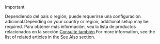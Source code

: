 > [!IMPORTANT]
> <span data-ttu-id="b9b3f-101">Dependiendo del país o región, puede requerirse una configuración adicional.</span><span class="sxs-lookup"><span data-stu-id="b9b3f-101">Depending on your country or region, additional setup may be required.</span></span> <span data-ttu-id="b9b3f-102">Para obtener más información, vea la lista de productos relacionados en la sección [Consulte también](#see-also).</span><span class="sxs-lookup"><span data-stu-id="b9b3f-102">For more information, see the list of related articles in the [See Also](#see-also) section.</span></span>  